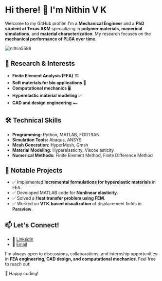 # Hi there! 👋 I'm Nithin V K

Welcome to my GitHub profile! I'm a **Mechanical Engineer** and a **PhD student at Texas A&M** specializing in **polymer materials**, **numerical simulations**, and **material characterization**. My research focuses on the **mechanical performance of PLGA over time**.

<p align="left"> <img src="https://komarev.com/ghpvc/?username=nithin5589&label=Profile%20views&color=0e75b6&style=flat" alt="nithin5589" /> </p>

## 🔬 Research & Interests
- **Finite Element Analysis (FEA)** 🏗️
- **Soft materials for bio applications** 🧬
- **Computational mechanics** 🖥️
- **Hyperelastic material modeling** 📈
- **CAD and design engineering** 🏎️

## 🛠️ Technical Skills
- **Programming:** Python, MATLAB, FORTRAN
- **Simulation Tools:** Abaqus, ANSYS
- **Mesh Generation:** HyperMesh, Gmsh
- **Material Modeling:** Hyperelasticity, Viscoelasticity
- **Numerical Methods:** Finite Element Method, Finite Difference Method

## 📌 Notable Projects
- ✅ Implemented **Incremental formulations for hyperelastic materials** in FEA.
- ✅ Developed MATLAB code for **Nonlinear elasticity**.
- ✅ Solved a **Heat transfer problem using FEM**.
- ✅ Worked on **VTK-based visualization** of displacement fields in **Paraview**.

## 📫 Let's Connect!
- 💼 [LinkedIn](https://www.linkedin.com/in/nithin-v-k/)
- 📧 [Email](mailto:am.en.u4me16143@tamu.edu)

I'm always open to discussions, collaborations, and internship opportunities in **FEA engineering, CAD design, and computational mechanics**. Feel free to reach out!

🚀 Happy coding!
